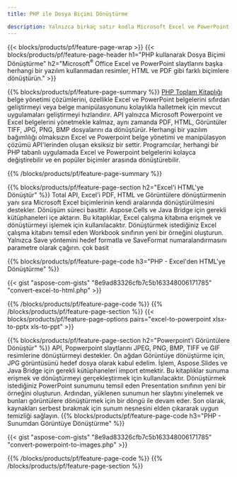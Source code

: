 ```yaml
---
title: PHP ile Dosya Biçimi Dönüştürme 

description: Yalnızca birkaç satır kodla Microsoft Excel ve PowerPoint Biçimlerini PDF, HTML ve Görüntüler dahil olmak üzere diğer birçok popüler biçime dönüştürün.
---
```


{{< blocks/products/pf/feature-page-wrap >}}
{{< blocks/products/pf/feature-page-header h1="PHP kullanarak Dosya Biçimi Dönüştürme" h2="Microsoft<sup>&reg;</sup> Office Excel ve PowerPoint slaytlarını başka herhangi bir yazılım kullanmadan resimler, HTML ve PDF gibi farklı biçimlere dönüştürün." >}}

{{% blocks/products/pf/feature-page-summary %}}
[PHP Toplam Kitaplığı](https://products.aspose.com/total/php-java/) belge yönetimi çözümlerini, özellikle Excel ve PowerPoint belgelerini sıfırdan geliştirmeyi veya belge manipülasyonunu kolaylıkla halletmek için mevcut uygulamaları geliştirmeyi hızlandırır. API yalnızca Microsoft Powerpoint ve Excel belgelerini yönetmekle kalmaz, aynı zamanda PDF, HTML, Görüntüler TIFF, JPG, PNG, BMP dosyalarını da dönüştürür. Herhangi bir yazılım bağımlılığı olmaksızın Excel ve Powerpoint belge yönetimi ve manipülasyon çözümü API'lerinden oluşan eksiksiz bir settir.  Programcılar, herhangi bir PHP tabanlı uygulamada Excel ve Powerpoint belgelerini kolayca değiştirebilir ve en popüler biçimler arasında dönüştürebilir.

{{% /blocks/products/pf/feature-page-summary  %}}

{{% blocks/products/pf/feature-page-section  h2="Excel'i HTML'ye Dönüştür" %}}
Total API, Excel'i PDF, HTML ve Görüntülere dönüştürmenin yanı sıra Microsoft Excel biçimlerinin kendi aralarında dönüştürülmesini destekler. Dönüşüm süreci basittir.  Aspose.Cells ve Java Bridge için gerekli kütüphaneleri içe aktarın. Bu kitaplıklar, Excel çalışma kitabına erişmek ve dönüştürmeyi işlemek için kullanılacaktır. Dönüştürmek istediğiniz Excel çalışma kitabını temsil eden Workbook sınıfının yeni bir örneğini oluşturun. Yalnızca Save yöntemini hedef formatla ve SaveFormat numaralandırmasını parametre olarak çağırın. çok basit 

{{% blocks/products/pf/feature-page-code h3="PHP - Excel'den HTML'ye Dönüştürme" %}}

{{< gist "aspose-com-gists" "8e9ad83326cfb7c5b163348006171785" "convert-excel-to-html.php" >}}

{{% /blocks/products/pf/feature-page-code  %}}
{{% /blocks/products/pf/feature-page-section %}}
{{< blocks/products/pf/feature-page-options pairs="excel-to-powerpoint xlsx-to-pptx xls-to-ppt" >}}


{{% blocks/products/pf/feature-page-section  h2="Powerpoint'i Görüntülere Dönüştür" %}}
API, Popwerpoint slaytlarını JPEG, PNG, BMP, TIFF ve GIF resimlerine dönüştürmeyi destekler. Ön ağdan Görüntüye dönüştürme için, JPG görüntüsünü hedef dosya olarak kabul edelim. İşlem, Aspose.Slides ve Java Bridge için gerekli kütüphaneleri import etmektir. Bu kitaplıklar sunuma erişmek ve dönüştürmeyi gerçekleştirmek için kullanılacaktır. Dönüştürmek istediğiniz PowerPoint sunumunu temsil eden Presentation sınıfının yeni bir örneğini oluşturun.  Ardından, yüklenen sunumun her slaytını yinelemek ve bunları görüntülere dönüştürmek için bir döngü ile devam eder. Son olarak, kaynakları serbest bırakmak için sunum nesnesini elden çıkararak uygun temizliği sağlayın.
{{% blocks/products/pf/feature-page-code h3="PHP - Sunumdan Görüntüye Dönüştürme" %}}

{{< gist "aspose-com-gists" "8e9ad83326cfb7c5b163348006171785" "convert-powerpoint-to-images.php" >}}


{{% /blocks/products/pf/feature-page-code  %}}
{{% /blocks/products/pf/feature-page-section %}}